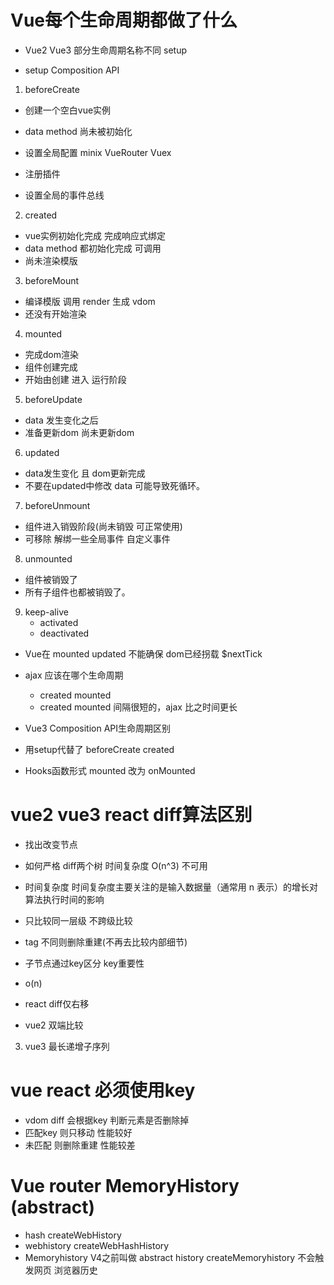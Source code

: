 # Vue每个生命周期都做了什么
* Vue2  Vue3  部分生命周期名称不同   setup

* setup Composition API

1. beforeCreate
* 创建一个空白vue实例
* data method 尚未被初始化

* 设置全局配置  minix  VueRouter Vuex
* 注册插件
* 设置全局的事件总线


2. created
* vue实例初始化完成 完成响应式绑定
* data method 都初始化完成 可调用
* 尚未渲染模版

3. beforeMount
* 编译模版 调用 render 生成 vdom
* 还没有开始渲染

4. mounted
* 完成dom渲染
* 组件创建完成
* 开始由创建 进入 运行阶段
5. beforeUpdate
* data 发生变化之后
* 准备更新dom 尚未更新dom
6. updated
* data发生变化 且 dom更新完成
* 不要在updated中修改 data 可能导致死循环。
7. beforeUnmount 
* 组件进入销毁阶段(尚未销毁 可正常使用)
* 可移除 解绑一些全局事件 自定义事件
8. unmounted
* 组件被销毁了
* 所有子组件也都被销毁了。
9. keep-alive
    - activated   
    - deactivated


* Vue在 mounted updated 不能确保 dom已经拐载 $nextTick    

* ajax 应该在哪个生命周期

    - created mounted
    - created mounted 间隔很短的，ajax 比之时间更长

* Vue3 Composition API生命周期区别   
* 用setup代替了 beforeCreate  created
* Hooks函数形式  mounted 改为 onMounted 


# vue2 vue3 react diff算法区别
* 找出改变节点
* 如何严格 diff两个树 时间复杂度 O(n^3) 不可用
* 时间复杂度 时间复杂度主要关注的是输入数据量（通常用 n 表示）的增长对算法执行时间的影响

* 只比较同一层级 不跨级比较
* tag 不同则删除重建(不再去比较内部细节)
* 子节点通过key区分 key重要性
* o(n)

* react diff仅右移
* vue2 双端比较
3. vue3 最长递增子序列

#  vue react   必须使用key

* vdom diff 会根据key 判断元素是否删除掉
* 匹配key 则只移动 性能较好
* 未匹配 则删除重建 性能较差


# Vue router  MemoryHistory (abstract)
* hash  createWebHistory
* webhistory createWebHashHistory
* Memoryhistory  V4之前叫做 abstract history   createMemoryhistory 不会触发网页 浏览器历史